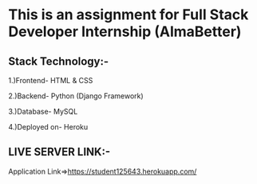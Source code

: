 # This is an assignment for Full Stack Developer Internship (AlmaBetter)


## Stack	Technology:-
1.)Frontend- HTML & CSS 

2.)Backend-	Python (Django Framework)

3.)Database-	MySQL

4.)Deployed on-	Heroku


## LIVE SERVER LINK:-
Application Link=>https://student125643.herokuapp.com/
